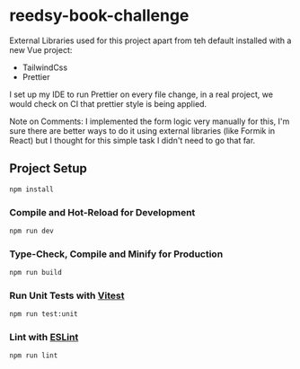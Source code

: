 # reedsy-book-challenge

External Libraries used for this project apart from teh default installed with a new Vue project:
 
 - TailwindCss
 - Prettier

I set up my IDE to run Prettier on every file change, in a real project, we would check on CI that prettier style is being applied.


Note on Comments: I implemented the form logic very manually for this, I'm sure there are better ways to do it using external libraries (like Formik in React) but I thought for this simple task I didn't need to go that far.

## Project Setup

```sh
npm install
```

### Compile and Hot-Reload for Development

```sh
npm run dev
```

### Type-Check, Compile and Minify for Production

```sh
npm run build
```

### Run Unit Tests with [Vitest](https://vitest.dev/)

```sh
npm run test:unit
```

### Lint with [ESLint](https://eslint.org/)

```sh
npm run lint
```
